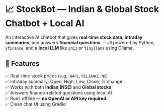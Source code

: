 # 📈 StockBot — Indian & Global Stock Chatbot + Local AI

An interactive AI chatbot that gives **real-time stock data**, **intraday summaries**, and answers **financial questions** — all powered by Python, `yfinance`, and a **local LLM** like `phi3` or `tinyllama` using Ollama.

## 🚀 Features

✅ Real-time stock prices (e.g., `AAPL`, `RELIANCE.NS`)  
✅ Intraday summary: Open, High, Low, Close, % change  
✅ Works with both **Indian (NSE)** and **Global stocks**  
✅ Answers finance-related questions using local AI  
✅ Runs offline — **no OpenAI or API key required**  
✅ Clean chat UI using Gradio
